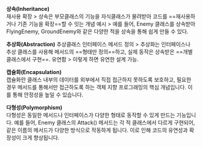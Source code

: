 **상속(Inheritance)**  
재사용 확장 > 상속은 부모클래스의 기능을 자식클래스가 물려받아 코드를 ==재사용하거나 기존 기능을 확장==할 수 잇는 개념 
예시 > 예를 들어, Enemy 클래스를 상속받아 FlyingEnemy, GroundEnemy와 같은 다양한 적을 상속을 통해 쉽게 만들 수 있다.

**추상화(Abstraction)**
추상클래스 인터페이스 메서드 정의 > 추상화는 인터페이스나 추상 클래스를 사용해 메서드의 ==형태만 정의==하고, 실제 동작은 상속받은 ==개별 클래스에서 구현==.
유연함 > 이렇게 하면 유연한 설계 가능.

**캡슐화(Encapsulation)**  
캡슐화란 클래스 내부의 데이터를 외부에서 직접 접근하지 못하도록 보호하고, 필요한 경우 메서드를 통해서만 접근하도록 하는 객체 지향 프로그래밍의 핵심 개념입니다. 이를 통해 안정성을 높일 수 있습니다.

**다형성(Polymorphism)**  
다형성은 동일한 메서드나 인터페이스가 다양한 형태로 동작할 수 있게 만드는 기능입니다. 
예를 들어, Enemy 클래스의 Attack() 메서드는 각 적 클래스에서 다르게 구현되어, 같은 이름의 메서드가 다양한 방식으로 작동하게 됩니다. 이로 인해 코드의 유연성과 확장성이 크게 향상됩니다.